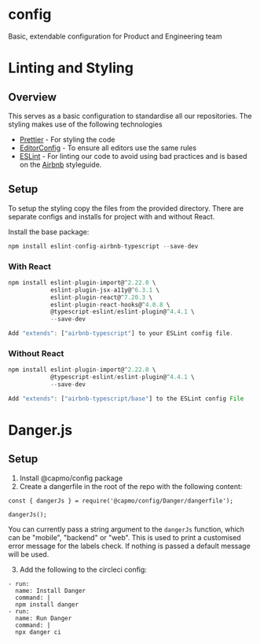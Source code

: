 # config

Basic, extendable configuration for Product and Engineering team

# Linting and Styling

## Overview

This serves as a basic configuration to standardise all our repositories. The styling makes use of the following technologies

- [Prettier](https://prettier.io/) - For styling the code
- [EditorConfig](https://editorconfig.org/) - To ensure all editors use the same rules
- [ESLint](https://eslint.org/docs/) - For linting our code to avoid using bad practices and is based on the [Airbnb](https://github.com/airbnb/javascript) styleguide.

## Setup

To setup the styling copy the files from the provided directory. There are separate configs and installs for project with and without React.

Install the base package:

```javascript
npm install eslint-config-airbnb-typescript --save-dev
```

### With React

```javascript
npm install eslint-plugin-import@^2.22.0 \
            eslint-plugin-jsx-a11y@^6.3.1 \
            eslint-plugin-react@^7.20.3 \
            eslint-plugin-react-hooks@^4.0.8 \
            @typescript-eslint/eslint-plugin@^4.4.1 \
            --save-dev

Add "extends": ["airbnb-typescript"] to your ESLint config file.
```

### Without React

```javascript
npm install eslint-plugin-import@^2.22.0 \
            @typescript-eslint/eslint-plugin@^4.4.1 \
            --save-dev

Add "extends": ["airbnb-typescript/base"] to the ESLint config File
```

# Danger.js

## Setup

1. Install @capmo/config package
2. Create a dangerfile in the root of the repo with the following content:

```
const { dangerJs } = require('@capmo/config/Danger/dangerfile');

dangerJs();
```

You can currently pass a string argument to the `dangerJs` function, which can be "mobile", "backend" or "web". This is used to print a customised error message for the labels check. If nothing is passed a default message will be used.

3. Add the following to the circleci config:

```
- run:
  name: Install Danger
  command: |
  npm install danger
- run:
  name: Run Danger
  command: |
  npx danger ci
```
